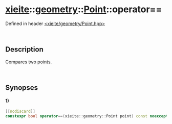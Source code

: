# [xieite](../../xieite.md)\:\:[geometry](../../geometry.md)\:\:[Point](../Point.md)\:\:operator==
Defined in header [<xieite/geometry/Point.hpp>](../../../include/xieite/geometry/Point.hpp)

&nbsp;

## Description
Compares two points.

&nbsp;

## Synopses
#### 1)
```cpp
[[nodiscard]]
constexpr bool operator==(xieite::geometry::Point point) const noexcept;
```
